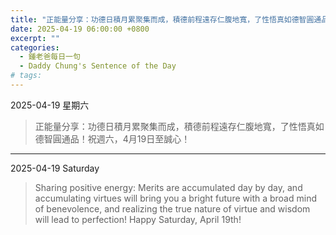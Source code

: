 ```yaml
---
title: "正能量分享：功德日積月累聚集而成，積德前程遠存仁腹地寬，了性悟真如德智圓通品！祝週六，4月19日至誠心！ <br> Sharing positive energy: Merits are accumulated day by day, and accumulating virtues will bring you a bright future with a broad mind of benevolence, and realizing the true nature of virtue and wisdom will lead to perfection! Happy Saturday, April 19th!"
date: 2025-04-19 06:00:00 +0800
excerpt: ""
categories:
  - 鍾老爸每日一句
  - Daddy Chung's Sentence of the Day
# tags:
---
```


2025-04-19 星期六

> 正能量分享：功德日積月累聚集而成，積德前程遠存仁腹地寬，了性悟真如德智圓通品！祝週六，4月19日至誠心！

---

2025-04-19 Saturday

> Sharing positive energy: Merits are accumulated day by day, and accumulating virtues will bring you a bright future with a broad mind of benevolence, and realizing the true nature of virtue and wisdom will lead to perfection! Happy Saturday, April 19th!
